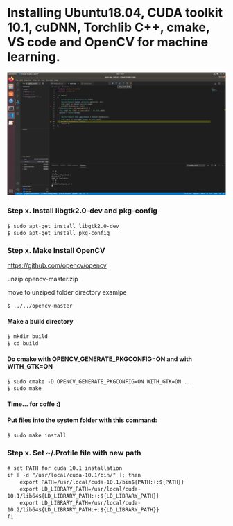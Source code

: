 # Installing Ubuntu18.04, CUDA toolkit 10.1, cuDNN, Torchlib C++, cmake, VS code and OpenCV for machine learning.
![](test_debug.png)

### Step x. Install libgtk2.0-dev and pkg-config
    $ sudo apt-get install libgtk2.0-dev
    $ sudo apt-get install pkg-config

### Step x. Make Install OpenCV

https://github.com/opencv/opencv

unzip opencv-master.zip

move to unziped folder directory 
examlpe

    $ ../../opencv-master

#### Make a build directory
    
    $ mkdir build
    $ cd build

#### Do cmake with OPENCV_GENERATE_PKGCONFIG=ON and with WITH_GTK=ON

    $ sudo cmake -D OPENCV_GENERATE_PKGCONFIG=ON WITH_GTK=ON ..
    $ sudo make

#### Time... for coffe :)
#### Put files into the system folder with this command:

    $ sudo make install
    
    
### Step x. Set ~/.Profile file with new path
    

    # set PATH for cuda 10.1 installation
    if [ -d "/usr/local/cuda-10.1/bin/" ]; then
        export PATH=/usr/local/cuda-10.1/bin${PATH:+:${PATH}}
        export LD_LIBRARY_PATH=/usr/local/cuda-10.1/lib64${LD_LIBRARY_PATH:+:${LD_LIBRARY_PATH}}
        export LD_LIBRARY_PATH=/usr/local/cuda-10.2/lib64${LD_LIBRARY_PATH:+:${LD_LIBRARY_PATH}}
    fi


